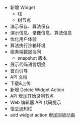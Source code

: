 - 新增 Widget 
  - 栈
  - 树节点
- 演示保存、算法保存 
- 演示信息、录像信息、算法信息 
- 优化用户体验
- 算法执行沙箱环境
- 服务端数据协同
  - snapshot 版本
- 展示代码语言切换
- 首页引导
- API 文档
- 下载&上传
- 新增 Delete Widget Action
- API 增加开始录制节点
- Web 编辑器 API 代码提示
- 信息通知栏
- add widget action 增加回放动画